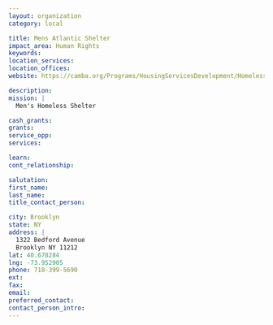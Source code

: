 ```yaml
---
layout: organization
category: local

title: Mens Atlantic Shelter
impact_area: Human Rights
keywords: 
location_services: 
location_offices: 
website: https://camba.org/Programs/HousingServicesDevelopment/HomelessSheltersandTransitionalHousing/AtlanticHouseMensShelter/tabid/186/menuheader/4/submenuheader/18/Default.aspx

description: 
mission: |
  Men's Homeless Shelter

cash_grants: 
grants: 
service_opp: 
services: 

learn: 
cont_relationship: 

salutation: 
first_name: 
last_name: 
title_contact_person: 

city: Brooklyn
state: NY
address: |
  1322 Bedford Avenue     
  Brooklyn NY 11212
lat: 40.678284
lng: -73.952905
phone: 718-399-5690
ext: 
fax: 
email: 
preferred_contact: 
contact_person_intro: 
---
```


